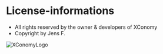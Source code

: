 # License-informations

- All rights reserved by the owner & developers of XConomy
- Copyright by Jens F.

![XConomyLogo](http://crafter629.de/banners/XConomyLogo.png)

